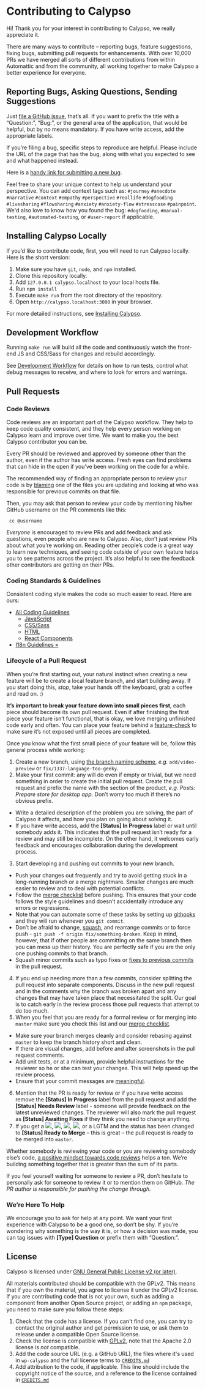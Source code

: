 # Contributing to Calypso

Hi! Thank you for your interest in contributing to Calypso, we really appreciate it.

There are many ways to contribute – reporting bugs, feature suggestions, fixing bugs, submitting pull requests for enhancements.
With over 10,000 PRs we have merged all sorts of different contributions from within Automattic and from the community, all working together to make Calypso a better experience for everyone.

## Reporting Bugs, Asking Questions, Sending Suggestions

Just [file a GitHub issue](https://github.com/Automattic/wp-calypso/issues/), that’s all. If you want to prefix the title with a “Question:”, “Bug:”, or the general area of the application, that would be helpful, but by no means mandatory. If you have write access, add the appropriate labels.

If you’re filing a bug, specific steps to reproduce are helpful. Please include the URL of the page that has the bug, along with what you expected to see and what happened instead.

Here is a [handy link for submitting a new bug](https://github.com/Automattic/wp-calypso/issues/new?labels%5B%5D=%5BType%5D%20Bug).

Feel free to share your unique context to help us understand your perspective. You can add context tags such as: `#journey` `#anecdote` `#narrative` `#context` `#empathy` `#perspective` `#reallife` `#dogfooding` `#livesharing` `#flowsharing` `#anxiety` `#anxiety-flow` `#stresscase` `#painpoint`. We'd also love to know how you found the bug: `#dogfooding`, `#manual-testing`, `#automated-testing`, or `#user-report` if applicable.

## Installing Calypso Locally

If you’d like to contribute code, first, you will need to run Calypso locally. Here is the short version:

1.	Make sure you have `git`, `node`, and `npm` installed.
2.	Clone this repository locally.
3.	Add `127.0.0.1 calypso.localhost` to your local hosts file.
4.	Run `npm install`
5.	Execute `make run` from the root directory of the repository.
6.	Open `http://calypso.localhost:3000` in your browser.

For more detailed instructions, see [Installing Calypso](../docs/install.md).


## Development Workflow

Running `make run` will build all the code and continuously watch the front-end JS and CSS/Sass for changes and rebuild accordingly.

See [Development Workflow](../docs/development-workflow.md) for details on how to run tests, control what debug messages to receive, and where to look for errors and warnings.

## Pull Requests

### Code Reviews

Code reviews are an important part of the Calypso workflow. They help to keep code quality consistent, and they help every person working on Calypso learn and improve over time. We want to make you the best Calypso contributor you can be.

Every PR should be reviewed and approved by someone other than the author, even if the author has write access. Fresh eyes can find problems that can hide in the open if you’ve been working on the code for a while.

The recommended way of finding an appropriate person to review your code is by [blaming](https://help.github.com/articles/using-git-blame-to-trace-changes-in-a-file/) one of the files you are updating and looking at who was responsible for previous commits on that file.

Then, you may ask that person to review your code by mentioning his/her GitHub username on the PR comments like this:

```
 cc @username
```

*Everyone* is encouraged to review PRs and add feedback and ask questions, even people who are new to Calypso. Also, don’t just review PRs about what you’re working on. Reading other people’s code is a great way to learn new techniques, and seeing code outside of your own feature helps you to see patterns across the project. It’s also helpful to see the feedback other contributors are getting on their PRs.

### Coding Standards & Guidelines

Consistent coding style makes the code so much easier to read. Here are ours:

* [All Coding Guidelines](../docs/coding-guidelines.md)
	- [JavaScript](../docs/coding-guidelines/javascript.md)
	- [CSS/Sass](../docs/coding-guidelines/css.md)
	- [HTML](../docs/coding-guidelines/html.md)
	- [React Components](../docs/components.md)
* [I18n Guidelines »](https://github.com/Automattic/i18n-calypso/blob/master/README.md)


### Lifecycle of a Pull Request

When you’re first starting out, your natural instinct when creating a new feature will be to create a local feature branch, and start building away. If you start doing this, *stop*, take your hands off the keyboard, grab a coffee and read on. :)

**It’s important to break your feature down into small pieces first**, each piece should become its own pull request. Even if after finishing the first piece your feature isn’t functional, that is okay, we love merging unfinished code early and often. You can place your feature behind a [feature-check](../config/README.md#feature-flags) to make sure it’s not exposed until all pieces are completed.

Once you know what the first small piece of your feature will be, follow this general process while working:

1. Create a new branch, using [the branch naming scheme](../docs/git-workflow.md#branch-naming-scheme), _e.g._ `add/video-preview` or `fix/1337-language-too-geeky`.
2. Make your first commit: any will do even if empty or trivial, but we need something in order to create the initial pull request. Create the pull request and prefix the name with the section of the product, _e.g._ _Posts: Prepare store for desktop app_. Don’t worry too much if there’s no obvious prefix.
  - Write a detailed description of the problem you are solving, the part of Calypso it affects, and how you plan on going about solving it.
  - If you have write access, add the **<span class="label status-in-progress">[Status] In Progress</span>** label or wait until somebody adds it. This indicates that the pull request isn’t ready for a review and may still be incomplete. On the other hand, it welcomes early feedback and encourages collaboration during the development process.
3. Start developing and pushing out commits to your new branch.
  - Push your changes out frequently and try to avoid getting stuck in a long-running branch or a merge nightmare. Smaller changes are much easier to review and to deal with potential conflicts.
  - Follow the [merge checklist](../docs/merge-checklist.md) before pushing. This ensures that your code follows the style guidelines and doesn’t accidentally introduce any errors or regressions.
  - Note that you can automate some of these tasks by setting up [githooks](../docs/coding-guidelines/javascript.md#setting-up-githooks) and they will run whenever you `git commit`.
  - Don’t be afraid to change, [squash](http://gitready.com/advanced/2009/02/10/squashing-commits-with-rebase.html), and rearrange commits or to force push - `git push -f origin fix/something-broken`. Keep in mind, however, that if other people are committing on the same branch then you can mess up their history. You are perfectly safe if you are the only one pushing commits to that branch.
  - Squash minor commits such as typo fixes or [fixes to previous commits](http://fle.github.io/git-tip-keep-your-branch-clean-with-fixup-and-autosquash.html) in the pull request.
4. If you end up needing more than a few commits, consider splitting the pull request into separate components. Discuss in the new pull request and in the comments why the branch was broken apart and any changes that may have taken place that necessitated the split. Our goal is to catch early in the review process those pull requests that attempt to do too much.
5. When you feel that you are ready for a formal review or for merging into `master` make sure you check this list and our [merge checklist](../docs/merge-checklist.md).
  - Make sure your branch merges cleanly and consider rebasing against `master` to keep the branch history short and clean.
  - If there are visual changes, add before and after screenshots in the pull request comments.
  - Add unit tests, or at a minimum, provide helpful instructions for the reviewer so he or she can test your changes. This will help speed up the review process.
  - Ensure that your commit messages are [meaningful](http://robots.thoughtbot.com/5-useful-tips-for-a-better-commit-message).
6. Mention that the PR is ready for review or if you have write access remove the **<span class="label status-in-progress">[Status] In Progress</span>** label from the pull request and add the **<span class="label status-needs-review">[Status] Needs Review</span>** label - someone will provide feedback on the latest unreviewed changes. The reviewer will also mark the pull request as **<span class="label status-awaiting-fixes">[Status] Awaiting Fixes</span>** if they think you need to change anything.
7. If you get a <img src="https://assets-cdn.github.com/images/icons/emoji/unicode/1f44d.png" class="emoji" />, <img src="https://assets-cdn.github.com/images/icons/emoji/unicode/1f4a5.png" class="emoji" />, <img src="https://assets-cdn.github.com/images/icons/emoji/unicode/1f6a2.png" class="emoji" />, <img src="https://assets-cdn.github.com/images/icons/emoji/shipit.png" class="emoji" />, or a LGTM and the status has been changed to **<span class="label status-ready-to-merge">[Status] Ready to Merge</span>** – this is great – the pull request is ready to be merged into `master`.

Whether somebody is reviewing your code or you are reviewing somebody else’s code, [a positive mindset towards code reviews](https://medium.com/medium-eng/the-code-review-mindset-3280a4af0a89) helps a ton. We’re building something together that is greater than the sum of its parts.

If you feel yourself waiting for someone to review a PR, don’t hesitate to personally ask for someone to review it or to mention them on GitHub. _The PR author is responsible for pushing the change through._


### We’re Here To Help

We encourage you to ask for help at any point. We want your first experience with Calypso to be a good one, so don’t be shy. If you’re wondering why something is the way it is, or how a decision was made, you can tag issues with **<span class="label type-question">[Type] Question</span>** or prefix them with “Question:”.

## License

Calypso is licensed under [GNU General Public License v2 (or later)](../LICENSE.md).

All materials contributed should be compatible with the GPLv2. This means that if you own the material, you agree to license it under the GPLv2 license. If you are contributing code that is not your own, such as adding a component from another Open Source project, or adding an `npm` package, you need to make sure you follow these steps:

1. Check that the code has a license. If you can't find one, you can try to contact the original author and get permission to use, or ask them to release under a compatible Open Source license.
2. Check the license is compatible with [GPLv2](http://www.gnu.org/licenses/license-list.en.html#GPLCompatibleLicenses), note that the Apache 2.0 license is *not* compatible.
3. Add the code source URL (e.g. a GitHub URL), the files where it's used in `wp-calypso` and the full license terms to [`CREDITS.md`](../CREDITS.md)
4. Add attribution to the code, if applicable. This line should include the copyright notice of the source, and a reference to the license contained in [`CREDITS.md`](../CREDITS.md)
